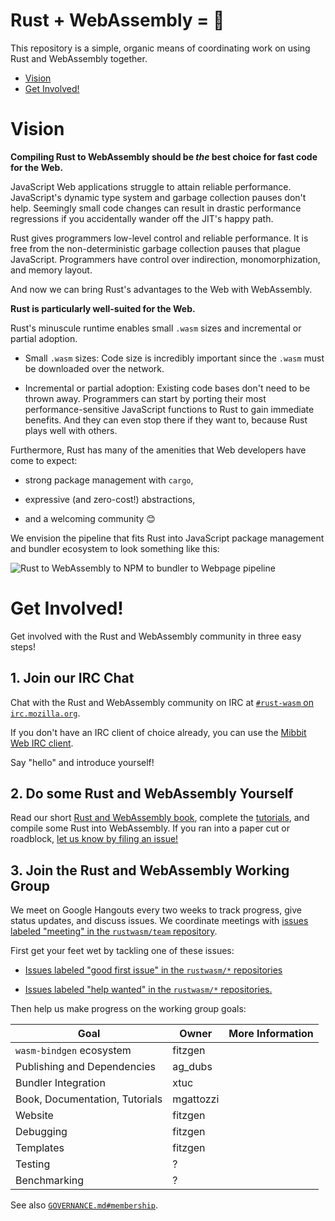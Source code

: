 <meta charset="utf-8"/>

# Rust + WebAssembly = 💖

This repository is a simple, organic means of coordinating work on using Rust
and WebAssembly together.

<!--
doctoc README.md --maxlevel 1
-->

<!-- Generated with https://github.com/thlorenz/doctoc -->
<!-- START doctoc generated TOC please keep comment here to allow auto update -->
<!-- DON'T EDIT THIS SECTION, INSTEAD RE-RUN doctoc TO UPDATE -->


- [Vision](#vision)
- [Get Involved!](#get-involved)

<!-- END doctoc generated TOC please keep comment here to allow auto update -->

# Vision

**Compiling Rust to WebAssembly should be *the* best choice for fast code for
the Web.**

JavaScript Web applications struggle to attain reliable performance.
JavaScript's dynamic type system and garbage collection pauses don't
help. Seemingly small code changes can result in drastic performance regressions
if you accidentally wander off the JIT's happy path.

Rust gives programmers low-level control and reliable performance. It is free
from the non-deterministic garbage collection pauses that plague JavaScript.
Programmers have control over indirection, monomorphization, and memory layout.

And now we can bring Rust's advantages to the Web with WebAssembly.

**Rust is particularly well-suited for the Web.**

Rust's minuscule runtime enables small `.wasm` sizes and incremental or partial
adoption.

* Small `.wasm` sizes: Code size is incredibly important since the `.wasm` must
be downloaded over the network.

* Incremental or partial adoption: Existing code bases don't need to be thrown
away. Programmers can start by porting their most performance-sensitive
JavaScript functions to Rust to gain immediate benefits. And they can even stop
there if they want to, because Rust plays well with others.

Furthermore, Rust has many of the amenities that Web developers have come to
expect:

* strong package management with `cargo`,

* expressive (and zero-cost!) abstractions,

* and a welcoming community 😊

We envision the pipeline that fits Rust into JavaScript package management and
bundler ecosystem to look something like this:

<img alt="Rust to WebAssembly to NPM to bundler to Webpage pipeline" src="./pipeline.png"/>

# Get Involved!

Get involved with the Rust and WebAssembly community in three easy steps!

## 1. Join our IRC Chat

Chat with the Rust and WebAssembly community on IRC at [`#rust-wasm` on
`irc.mozilla.org`][irc].

If you don't have an IRC client of choice already, you can use the [Mibbit Web
IRC client][irc-web-client].

Say "hello" and introduce yourself!

## 2. Do some Rust and WebAssembly Yourself

Read our short [Rust and WebAssembly book][book], complete the [tutorials][],
and compile some Rust into WebAssembly. If you ran into a paper cut or
roadblock, [let us know by filing an issue!][file-issue]

## 3. Join the Rust and WebAssembly Working Group

We meet on Google Hangouts every two weeks to track progress, give status
updates, and discuss issues. We coordinate meetings with [issues labeled
"meeting" in the `rustwasm/team` repository][meetings].

First get your feet wet by tackling one of these issues:

* [Issues labeled "good first issue" in the `rustwasm/*` repositories][good-first-issue]

* [Issues labeled "help wanted" in the `rustwasm/*` repositories.][help-wanted]

Then help us make progress on the working group goals:

| Goal                           | Owner     | More Information |
|--------------------------------|-----------|------------------|
| `wasm-bindgen` ecosystem       | fitzgen   |                  |
| Publishing and Dependencies    | ag_dubs   |                  |
| Bundler Integration            | xtuc      |                  |
| Book, Documentation, Tutorials | mgattozzi |                  |
| Website                        | fitzgen   |                  |
| Debugging                      | fitzgen   |                  |
| Templates                      | fitzgen   |                  |
| Testing                        | ?         |                  |
| Benchmarking                   | ?         |                  |

See also [`GOVERNANCE.md#membership`][membership].

[help-wanted]: https://github.com/issues?q=is%3Aopen+is%3Aissue+user%3Arustwasm+archived%3Afalse+label%3A%22help+wanted%22
[good-first-issue]: https://github.com/issues?q=is%3Aopen+is%3Aissue+user%3Arustwasm+archived%3Afalse+label%3A%22good+first+issue%22
[meetings]: https://github.com/issues?utf8=%E2%9C%93&q=user%3Arustwasm+label%3Ameeting+
[membership]: https://github.com/rustwasm/team/blob/master/GOVERNANCE.md#membership
[book]: https://rustwasm.github.io/book
[tutorials]: https://rustwasm.github.io/book/tutorials.html
[irc]: irc://irc.mozilla.org#rust-wasm
[irc-web-client]: https://client00.chat.mibbit.com/?channel=%23rust-wasm&server=irc.mozilla.org
[file-issue]: https://github.com/rustwasm/team/issues/new
